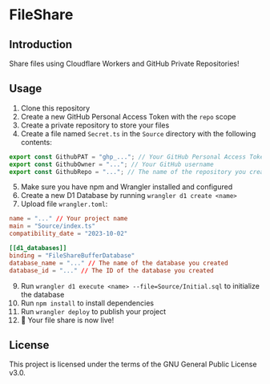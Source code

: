 # FileShare

## Introduction

Share files using Cloudflare Workers and GitHub Private Repositories!

## Usage

1. Clone this repository
2. Create a new GitHub Personal Access Token with the `repo` scope
3. Create a private repository to store your files
4. Create a file named `Secret.ts` in the `Source` directory with the following contents:

```ts
export const GithubPAT = "ghp_..."; // Your GitHub Personal Access Token
export const GithubOwner = "..."; // Your GitHub username
export const GithubRepo = "..."; // The name of the repository you created
```

5. Make sure you have npm and Wrangler installed and configured
6. Create a new D1 Database by running `wrangler d1 create <name>`
7. Upload file `wrangler.toml`:

```toml
name = "..." // Your project name
main = "Source/index.ts"
compatibility_date = "2023-10-02"

[[d1_databases]]
binding = "FileShareBufferDatabase"
database_name = "..." // The name of the database you created
database_id = "..." // The ID of the database you created
```

9. Run `wrangler d1 execute <name> --file=Source/Initial.sql` to initialize the database
10. Run `npm install` to install dependencies
11. Run `wrangler deploy` to publish your project
12. 🎉 Your file share is now live!

## License

This project is licensed under the terms of the GNU General Public License v3.0.
